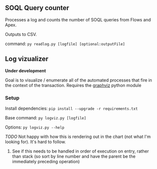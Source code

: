 ## SOQL Query counter ##
Processes a log and counts the number of SOQL queries from Flows and Apex.  

Outputs to CSV.

command: `py readlog.py [logfile] [optional:outputFile]`

## Log vizualizer ##
**Under development**


Goal is to visualize / enumerate all of the automated processes that fire in the context of the transaction.
Requires the [graphviz](https://graphviz.readthedocs.io/en/stable/manual.html) python module 
### Setup ###
Install dependencies: `pip install --upgrade -r requirements.txt`

Base command: `py logviz.py [logfile]`

Options:
`py logviz.py --help`


_TODO_
Not happy with how this is rendering out in the chart (not what I'm looking for). It's hard to follow.

1. See if this needs to be handled in order of execution on entry, rather than stack (so sort by line number and have the parent be the immediately preceding operation)